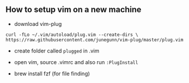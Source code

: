 ## How to setup vim on a new machine

- download vim-plug

```
curl -fLo ~/.vim/autoload/plug.vim --create-dirs \ https://raw.githubusercontent.com/junegunn/vim-plug/master/plug.vim

```

- create folder called `plugged` in .vim

- open vim, source .vimrc and also run `:PlugInstall`

- brew install fzf (for file finding)
